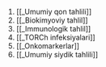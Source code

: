 1. [[_Umumiy qon tahlili]]
2. [[_Biokimyoviy tahlil]]
3. [[_Immunologik tahlil]]
4. [[_TORCh infeksiyalari]]
5. [[_Onkomarkerlar]]
6. [[_Umumiy siydik tahlili]]
